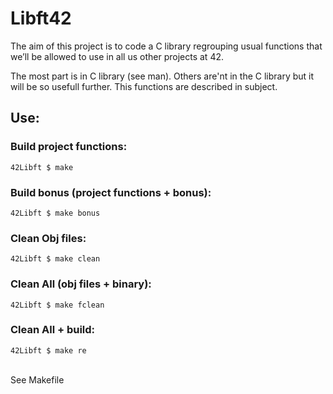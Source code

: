 # Libft42

The aim of this project is to code a C library regrouping usual functions that
we’ll be allowed to use in all us other projects at 42.

The most part is in C library (see man). 
Others are'nt in the C library but it will be so usefull further. This functions are described in subject.

## Use:

### Build project functions:<br/>
```
42Libft $ make
```
### Build bonus (project functions + bonus):<br/>
```
42Libft $ make bonus
```
### Clean Obj files:<br/>
```
42Libft $ make clean
```
### Clean All (obj files + binary):<br/>
```
42Libft $ make fclean
```
### Clean All + build:<br/>
```
42Libft $ make re
```

<br/>See Makefile
